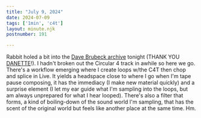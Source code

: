 ```yaml
---
title: "July 9, 2024"
date: 2024-07-09
tags: ['1min', 'c4t']
layout: minute.njk
postnumber: 191

---	
```


Rabbit holed a bit into the [Dave Brubeck archive](https://www.brubeckcollection.org/) tonight (THANK YOU [DANETTE](https://www.danettedavis.com/)!). I hadn't broken out the Circular 4 track in awhile so here we go. There's a workflow emerging where I create loops w/the C4T then chop and splice in Live. It yields a headspace close to where I go when I'm tape pause composing, it has the immediacy (I make new material quickly) and a surprise element (I let my ear guide what I'm sampling into the loops, but am always unprepared for what I hear looped). There's also a filter that forms, a kind of boiling-down of the sound world I'm sampling, that has the scent of the original world but feels like another place at the same time. Hm. 